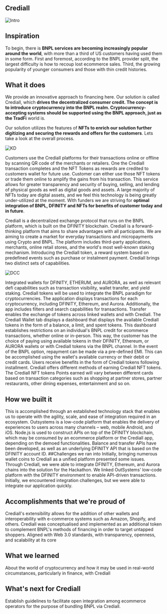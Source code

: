 ## Crediall
![Intro](https://user-images.githubusercontent.com/20425788/174665068-998866d3-2079-4304-8c5f-f0a47dfc33ef.png)
## Inspiration

To begin, there is **BNPL services are becoming increasingly popular around the world**, with more than a third of US customers having used them in some form. First and foremost, according to the BNPL provider split, the largest difficulty is how to recoup lost ecommerce sales. Third, the growing popularity of younger consumers and those with thin credit histories.

## What it does
We provide an innovative approach to financing here. Our solution is called Crediall, which **drives the decentralized consumer credit. The concept is to introduce cryptocurrency into the BNPL realm. Cryptocurrency-accepting systems should be supported using the BNPL approach, just as the TradFi** world is.

Our solution utilizes the features of **NFTs to enrich our solution further digitizing and securing the rewards and offers for the customers**. Lets take a look at the overall process.

![KD](https://user-images.githubusercontent.com/20425788/174665272-9096985f-5bfd-43b7-a9e6-53cd3811c378.png)


Customers use the Crediall platforms for their transactions online or offline by scanning QR code of the merchants or retailers. One the Crediall transaction completes and the NFT Tokens as rewards are credited to customers wallet for future use. Customer can either use those NFT tokens or trade them online to amplify the gains from his transaction. This service allows for greater transparency and security of buying, selling, and lending of physical goods as well as digital goods and assets. A large majority of NFTs today are digital assets, and we feel this technology is being greatly under-utilized at the moment. With funders we are striving for **optimal integration of BNPL, DFINITY and NFTs for benefits of customer today and in future**.

Crediall is a decentralized exchange protocol that runs on the BNPL platform, which is built on the DFINITY blockchain. Crediall is a forward-thinking platform that aims to share advantages with all participants. We are aiming to create a market for everyday transactions and micropayments using Crypto and BNPL. The platform includes third-party applications, merchants, online retail stores, and the world's most well-known staking mechanism. Introducing the Crediall token, a reward system based on predefined events such as purchase or instalment payment. Crediall brings two distinct sets of capabilities.

![DCC](https://user-images.githubusercontent.com/20425788/174665317-ee7a09b9-3421-48eb-af68-9b6e143e1b2e.png)


Integrated wallets for DFINITY, ETHERUM, and AURORA, as well as relevant defi capabilities such as transaction visibility, wallet transfer, and yield staking. Crediall tokens will be used to integrate the BNPL paradigm for cryptocurrencies. The application displays transactions for each cryptocurrency, including DFINITY, Ethereum, and Aurora. Additionally, the app includes filters and search capabilities for transactions. Transfer enables the exchange of tokens across linked wallets and with Crediall. The Crediall Wallet tab displays a dashboard that displays the available Crediall tokens in the form of a balance, a limit, and spent tokens. This dashboard establishes restrictions on an individual's BNPL credit for ecommerce transactions, whether online or in-person. This way, the customer has the choice of paying using available tokens in their DFINITY, Ethereum, or AURORA wallets or with Crediall tokens via the BNPL channel. In the event of the BNPL option, repayment can be made via a pre-defined EMI. This can be accomplished using the wallet's available currency or their debit or credit cards. Users receive benefits in the form of Crediall tokens following installment. Crediall offers different methods of earning Crediall NFT tokens. The Crediall NFT tokens Points earned will vary between different cards based on transaction categories such as shopping at partner stores, partner restaurants, other dining expenses, entertainment and so on.

## How we built it
This is accomplished through an established technology stack that enables us to operate with the agility, scale, and ease of integration required in an ecosystem. Outsystems is a low-code platform that enables the delivery of experiences to users across many channels – web, mobile Android, and iOS. Node.js is used to construct APIs on top of the DFINITY blockchain, which may be consumed by an ecommerce platform or the Crediall app, depending on the demoed functionalities. Balance and transfer APIs have been developed, as well as an underlying DFINITY API that is based on the DFINITY account ID.
##Challenges we ran into
Initially, bringing numerous wallet coins to Crediall as a unified platform presented some issues. Through Crediall, we were able to integrate DFINITY, Ethereum, and Aurora chains into the solution for the Hackathon. We linked OutSystems' low-code platform with the DFINITY environment to enable API-driven transactions. Initially, we encountered integration challenges, but we were able to integrate our application quickly.

## Accomplishments that we're proud of
Crediall's extensibility allows for the addition of other wallets and interoperability with e-commerce systems such as Amazon, Shopify, and others. Crediall was conceptualised and implemented as an additional token to complement BNPL's methods of financing in order to target untapped shoppers. Aligned with Web 3.0 standards, with transparency, openness, and scalability at its core

## What we learned
About the world of cryptocurrency and how it may be used in real-world circumstances, particularly in finance, with Crediall

## What's next for Crediall
Establish guidelines to facilitate open integration among ecommerce operators for the purpose of bundling BNPL via Crediall.
